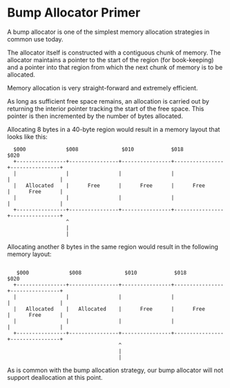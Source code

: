 # Bump Allocator Primer

A bump allocator is one of the simplest memory allocation strategies in common use today.

The allocator itself is constructed with a contiguous chunk of memory. The allocator maintains a pointer to the start of the region (for book-keeping) and a pointer into that region from which the next chunk of memory is to be allocated.

Memory allocation is very straight-forward and extremely efficient.

As long as sufficient free space remains, an allocation is carried out by returning the interior pointer tracking the start of the free space. This pointer is then incremented by the number of bytes allocated.

Allocating 8 bytes in a 40-byte region would result in a memory layout that looks like this:

```
  $000             $008              $010            $018             $020
  +----------------+----------------+----------------+----------------+----------------+
  |                |                |                |                |                |
  |   Allocated    |      Free      |      Free      |      Free      |      Free      |
  |                |                |                |                |                |
  +----------------+----------------+----------------+----------------+----------------+
                   ^
                   |
                   |
```

Allocating another 8 bytes in the same region would result in the following memory layout:

```

   $000             $008              $010            $018             $020
  +----------------+----------------+----------------+----------------+----------------+
  |                |                |                |                |                |
  |   Allocated    |   Allocated    |      Free      |      Free      |      Free      |
  |                |                |                |                |                |
  +----------------+----------------+----------------+----------------+----------------+
                                    ^
                                    |
                                    |
```

As is common with the bump allocation strategy, our bump allocator will not support deallocation at this point.
